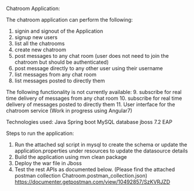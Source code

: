 Chatroom Application:

The chatroom application can perform the following:

1. signin and signout of the Application
2. signup new users
3. list all the chatrooms
4. create new chatroom
5. post messages to any chat room (user does not need to join the chatroom but should be authenticated)
6. post message directly to any other user using their username
7. list messages from any chat room
8. list messages posted to directly them


The following functionality is not currently available:
9. subscribe for real time delivery of messages from any chat room
10. subscribe for real time delivery of messages posted to directly them
11. User interface for the chatroom service (Work in progress using Angular7)

Technologies used:
Java
Spring boot
MySQL database
jboss 7.2 EAP

Steps to run the application:

1. Run the attached sql script in mysql to create the schema or update the application.properties under resources to update the datasource details
2. Build the application using
      mvn clean package
3. Deploy the war file in Jboss
4. Test the rest APIs as documented below. (Please find the attached postman collection Chatroom.postman_collection.json)
https://documenter.getpostman.com/view/10492857/SzKVRJZD
